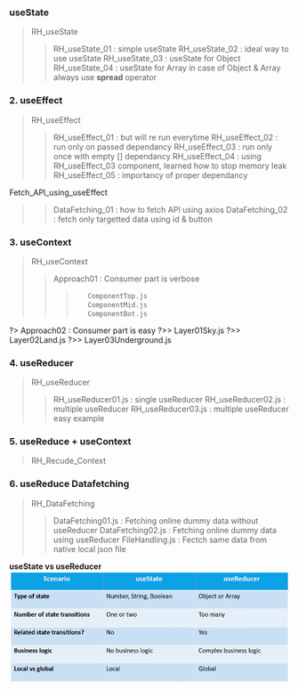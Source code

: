 ### useState
>RH_useState
>>    RH_useState_01  : simple useState
>>    RH_useState_02  : ideal way to use useState
>>    RH_useState_03  : useState for Object
>>    RH_useState_04  : useState for Array
in case of Object & Array always use **spread** operator

### 2. useEffect
>RH_useEffect
>>    RH_useEffect_01 : but will re run everytime
>>    RH_useEffect_02 : run only on passed dependancy
>>    RH_useEffect_03 : run only once with empty [] dependancy
>>    RH_useEffect_04 : using RH_useEffect_03 component, learned how to stop memory leak
>>    RH_useEffect_05 : importancy of proper dependancy

Fetch_API_using_useEffect
>>    DataFetching_01     : how to fetch API using axios
>>    DataFetching_02     : fetch only targetted data using id & button

### 3. useContext
>RH_useContext
>>    Approach01  : Consumer part is verbose
>>>        ComponentTop.js
>>>        ComponentMid.js
>>>        ComponentBot.js

?>    Approach02  : Consumer part is easy
?>>        Layer01Sky.js
?>>        Layer02Land.js
?>>        Layer03Underground.js

### 4. useReducer
>RH_useReducer
>>    RH_useReducer01.js  : single useReducer
>>    RH_useReducer02.js  : multiple useReducer
>>    RH_useReducer03.js  : multiple useReducer easy example

### 5. useReduce + useContext
>   RH_Recude_Context

### 6. useReduce Datafetching
>RH_DataFetching
>>    DataFetching01.js   : Fetching online dummy data without useReducer
>>    DataFetching02.js   : Fetching online dummy data using useReducer
>>    FileHandling.js     : Fectch same data from native local json file

**useState vs useReducer**
![useState vs useReducer](./Images/useState%20vs%20useReducer.png)